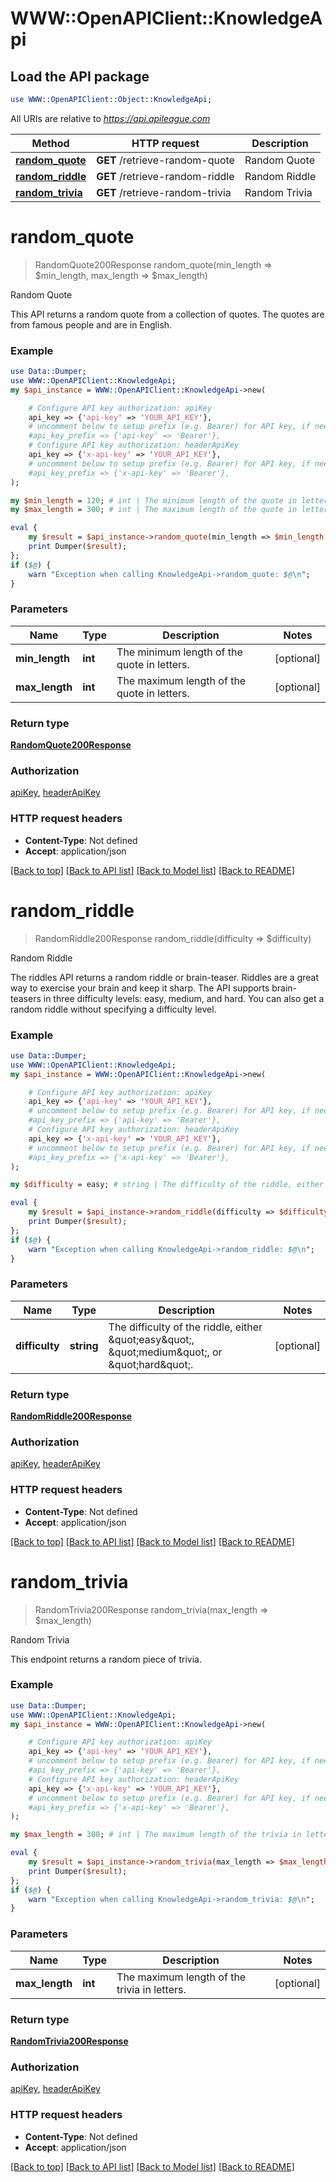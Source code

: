 # WWW::OpenAPIClient::KnowledgeApi

## Load the API package
```perl
use WWW::OpenAPIClient::Object::KnowledgeApi;
```

All URIs are relative to *https://api.apileague.com*

Method | HTTP request | Description
------------- | ------------- | -------------
[**random_quote**](KnowledgeApi.md#random_quote) | **GET** /retrieve-random-quote | Random Quote
[**random_riddle**](KnowledgeApi.md#random_riddle) | **GET** /retrieve-random-riddle | Random Riddle
[**random_trivia**](KnowledgeApi.md#random_trivia) | **GET** /retrieve-random-trivia | Random Trivia


# **random_quote**
> RandomQuote200Response random_quote(min_length => $min_length, max_length => $max_length)

Random Quote

This API returns a random quote from a collection of quotes. The quotes are from famous people and are in English.

### Example
```perl
use Data::Dumper;
use WWW::OpenAPIClient::KnowledgeApi;
my $api_instance = WWW::OpenAPIClient::KnowledgeApi->new(

    # Configure API key authorization: apiKey
    api_key => {'api-key' => 'YOUR_API_KEY'},
    # uncomment below to setup prefix (e.g. Bearer) for API key, if needed
    #api_key_prefix => {'api-key' => 'Bearer'},
    # Configure API key authorization: headerApiKey
    api_key => {'x-api-key' => 'YOUR_API_KEY'},
    # uncomment below to setup prefix (e.g. Bearer) for API key, if needed
    #api_key_prefix => {'x-api-key' => 'Bearer'},
);

my $min_length = 120; # int | The minimum length of the quote in letters.
my $max_length = 300; # int | The maximum length of the quote in letters.

eval {
    my $result = $api_instance->random_quote(min_length => $min_length, max_length => $max_length);
    print Dumper($result);
};
if ($@) {
    warn "Exception when calling KnowledgeApi->random_quote: $@\n";
}
```

### Parameters

Name | Type | Description  | Notes
------------- | ------------- | ------------- | -------------
 **min_length** | **int**| The minimum length of the quote in letters. | [optional] 
 **max_length** | **int**| The maximum length of the quote in letters. | [optional] 

### Return type

[**RandomQuote200Response**](RandomQuote200Response.md)

### Authorization

[apiKey](../README.md#apiKey), [headerApiKey](../README.md#headerApiKey)

### HTTP request headers

 - **Content-Type**: Not defined
 - **Accept**: application/json

[[Back to top]](#) [[Back to API list]](../README.md#documentation-for-api-endpoints) [[Back to Model list]](../README.md#documentation-for-models) [[Back to README]](../README.md)

# **random_riddle**
> RandomRiddle200Response random_riddle(difficulty => $difficulty)

Random Riddle

The riddles API returns a random riddle or brain-teaser. Riddles are a great way to exercise your brain and keep it sharp. The API supports brain-teasers in three difficulty levels: easy, medium, and hard. You can also get a random riddle without specifying a difficulty level.

### Example
```perl
use Data::Dumper;
use WWW::OpenAPIClient::KnowledgeApi;
my $api_instance = WWW::OpenAPIClient::KnowledgeApi->new(

    # Configure API key authorization: apiKey
    api_key => {'api-key' => 'YOUR_API_KEY'},
    # uncomment below to setup prefix (e.g. Bearer) for API key, if needed
    #api_key_prefix => {'api-key' => 'Bearer'},
    # Configure API key authorization: headerApiKey
    api_key => {'x-api-key' => 'YOUR_API_KEY'},
    # uncomment below to setup prefix (e.g. Bearer) for API key, if needed
    #api_key_prefix => {'x-api-key' => 'Bearer'},
);

my $difficulty = easy; # string | The difficulty of the riddle, either \"easy\", \"medium\", or \"hard\".

eval {
    my $result = $api_instance->random_riddle(difficulty => $difficulty);
    print Dumper($result);
};
if ($@) {
    warn "Exception when calling KnowledgeApi->random_riddle: $@\n";
}
```

### Parameters

Name | Type | Description  | Notes
------------- | ------------- | ------------- | -------------
 **difficulty** | **string**| The difficulty of the riddle, either \&quot;easy\&quot;, \&quot;medium\&quot;, or \&quot;hard\&quot;. | [optional] 

### Return type

[**RandomRiddle200Response**](RandomRiddle200Response.md)

### Authorization

[apiKey](../README.md#apiKey), [headerApiKey](../README.md#headerApiKey)

### HTTP request headers

 - **Content-Type**: Not defined
 - **Accept**: application/json

[[Back to top]](#) [[Back to API list]](../README.md#documentation-for-api-endpoints) [[Back to Model list]](../README.md#documentation-for-models) [[Back to README]](../README.md)

# **random_trivia**
> RandomTrivia200Response random_trivia(max_length => $max_length)

Random Trivia

This endpoint returns a random piece of trivia.

### Example
```perl
use Data::Dumper;
use WWW::OpenAPIClient::KnowledgeApi;
my $api_instance = WWW::OpenAPIClient::KnowledgeApi->new(

    # Configure API key authorization: apiKey
    api_key => {'api-key' => 'YOUR_API_KEY'},
    # uncomment below to setup prefix (e.g. Bearer) for API key, if needed
    #api_key_prefix => {'api-key' => 'Bearer'},
    # Configure API key authorization: headerApiKey
    api_key => {'x-api-key' => 'YOUR_API_KEY'},
    # uncomment below to setup prefix (e.g. Bearer) for API key, if needed
    #api_key_prefix => {'x-api-key' => 'Bearer'},
);

my $max_length = 300; # int | The maximum length of the trivia in letters.

eval {
    my $result = $api_instance->random_trivia(max_length => $max_length);
    print Dumper($result);
};
if ($@) {
    warn "Exception when calling KnowledgeApi->random_trivia: $@\n";
}
```

### Parameters

Name | Type | Description  | Notes
------------- | ------------- | ------------- | -------------
 **max_length** | **int**| The maximum length of the trivia in letters. | [optional] 

### Return type

[**RandomTrivia200Response**](RandomTrivia200Response.md)

### Authorization

[apiKey](../README.md#apiKey), [headerApiKey](../README.md#headerApiKey)

### HTTP request headers

 - **Content-Type**: Not defined
 - **Accept**: application/json

[[Back to top]](#) [[Back to API list]](../README.md#documentation-for-api-endpoints) [[Back to Model list]](../README.md#documentation-for-models) [[Back to README]](../README.md)

